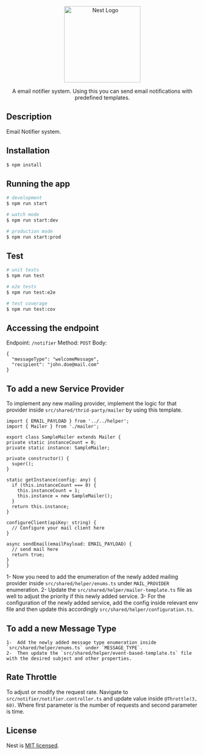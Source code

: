 <p align="center">
  <a href="http://nestjs.com/" target="blank"><img src="https://nestjs.com/img/logo-small.svg" width="200" alt="Nest Logo" /></a>
</p>

[circleci-image]: https://img.shields.io/circleci/build/github/nestjs/nest/master?token=abc123def456
[circleci-url]: https://circleci.com/gh/nestjs/nest

  <p align="center">A email notifier system. Using this you can send email notifications with predefined templates.</p>
    <p align="center">

## Description

Email Notifier system.

## Installation

```bash
$ npm install
```

## Running the app

```bash
# development
$ npm run start

# watch mode
$ npm run start:dev

# production mode
$ npm run start:prod
```

## Test

```bash
# unit tests
$ npm run test

# e2e tests
$ npm run test:e2e

# test coverage
$ npm run test:cov
```

## Accessing the endpoint
  Endpoint: `/notifier` 
  Method: `POST`
  Body:
  ```
  {
    "messageType": "welcomeMessage",
    "recipient": "john.doe@mail.com"
  }
  ```

## To add a new Service Provider
  To implement any new mailing provider, implement the logic for that provider inside `src/shared/thrid-party/mailer` by using this template.
  ```
  import { EMAIL_PAYLOAD } from '../../helper';
import { Mailer } from './mailer';

export class SampleMailer extends Mailer {
  private static instanceCount = 0;
  private static instance: SampleMailer;

  private constructor() {
    super();
  }

  static getInstance(config: any) {
    if (this.instanceCount === 0) {
      this.instanceCount = 1;
      this.instance = new SampleMailer();
    }
    return this.instance;
  }

  configureClient(apiKey: string) {
    // Configure your mail client here
  }

  async sendEmail(emailPayload: EMAIL_PAYLOAD) {
    // send mail here
    return true;
  }
}
```
  1-  Now you need to add the enumeration of the newly added mailing provider inside `src/shared/helper/enums.ts` under `MAIL_PROVIDER` enumeration.
  2-  Update the `src/shared/helper/mailer-template.ts` file as well to adjust the priority if this newly added service.
  3-  For the configuration of the newly added service, add the config inside relevant env file and then update this accordingly `src/shared/helper/configuration.ts`.
  
## To add a new Message Type
    1-  Add the newly added message type enumeration inside `src/shared/helper/enums.ts` under `MESSAGE_TYPE`.
    2-  Then update the `src/shared/helper/event-based-template.ts` file with the desired subject and other properties.
    
## Rate Throttle
To adjust or modify the request rate. Navigate to `src/notifier/notifier.controller.ts` and update value inside `@Throttle(3, 60)`. Where first parameter is the number of requests and second parameter is time.

## License

Nest is [MIT licensed](LICENSE).
